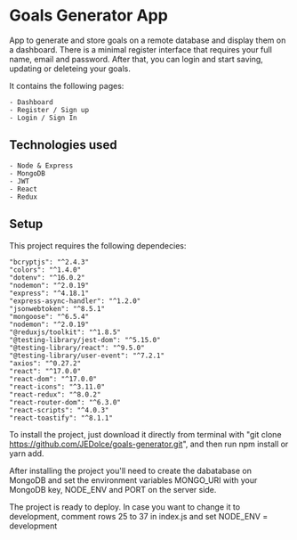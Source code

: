 # Goals Generator App

App to generate and store goals on a remote database and display them on a dashboard. 
There is a minimal register interface that requires your full name, email and password. 
After that, you can login and start saving, updating or deleteing your goals.

It contains the following pages:

    - Dashboard
    - Register / Sign up
    - Login / Sign In
    
## Technologies used

    - Node & Express
    - MongoDB
    - JWT
    - React
    - Redux
    
## Setup

This project requires the following dependecies:

    "bcryptjs": "^2.4.3"
    "colors": "^1.4.0"
    "dotenv": "^16.0.2"
    "nodemon": "^2.0.19"
    "express": "^4.18.1"
    "express-async-handler": "^1.2.0"
    "jsonwebtoken": "^8.5.1"
    "mongoose": "^6.5.4"
    "nodemon": "^2.0.19"
    "@reduxjs/toolkit": "^1.8.5"
    "@testing-library/jest-dom": "^5.15.0"
    "@testing-library/react": "^9.5.0"
    "@testing-library/user-event": "^7.2.1"
    "axios": "^0.27.2"
    "react": "^17.0.0"
    "react-dom": "^17.0.0"
    "react-icons": "^3.11.0"
    "react-redux": "^8.0.2"
    "react-router-dom": "^6.3.0"
    "react-scripts": "^4.0.3"
    "react-toastify": "^8.1.1"
    
To install the project, just download it directly from terminal with "git clone https://github.com/JEDolce/goals-generator.git", and then run npm install or yarn add.

After installing the project you'll need to create the dabatabase on MongoDB and set the environment variables MONGO_URI with your MongoDB key, NODE_ENV and PORT on the server side.

The project is ready to deploy. In case you want to change it to development, comment rows 25 to 37 in index.js and set NODE_ENV = development



